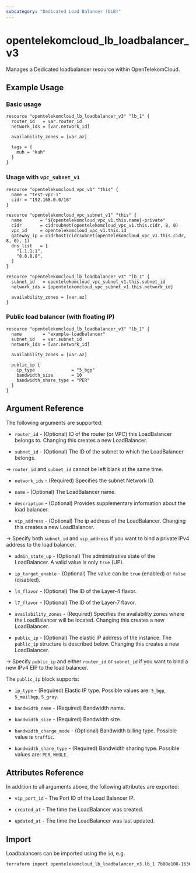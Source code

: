 ```yaml
---
subcategory: "Dedicated Load Balancer (DLB)"
---
```


# opentelekomcloud_lb_loadbalancer_v3

Manages a Dedicated loadbalancer resource within OpenTelekomCloud.

## Example Usage

### Basic usage

```hcl
resource "opentelekomcloud_lb_loadbalancer_v3" "lb_1" {
  router_id   = var.router_id
  network_ids = [var.network_id]

  availability_zones = [var.az]

  tags = {
    muh = "kuh"
  }
}
```

### Usage with `vpc_subnet_v1`

```hcl
resource "opentelekomcloud_vpc_v1" "this" {
  name = "test-vpc-1"
  cidr = "192.168.0.0/16"
}

resource "opentelekomcloud_vpc_subnet_v1" "this" {
  name       = "${opentelekomcloud_vpc_v1.this.name}-private"
  cidr       = cidrsubnet(opentelekomcloud_vpc_v1.this.cidr, 8, 0)
  vpc_id     = opentelekomcloud_vpc_v1.this.id
  gateway_ip = cidrhost(cidrsubnet(opentelekomcloud_vpc_v1.this.cidr, 8, 0), 1)
  dns_list   = [
    "1.1.1.1",
    "8.8.8.8",
  ]
}

resource "opentelekomcloud_lb_loadbalancer_v3" "lb_1" {
  subnet_id   = opentelekomcloud_vpc_subnet_v1.this.subnet_id
  network_ids = [opentelekomcloud_vpc_subnet_v1.this.network_id]

  availability_zones = [var.az]
}
```

### Public load balancer (with floating IP)

```hcl
resource "opentelekomcloud_lb_loadbalancer_v3" "lb_1" {
  name        = "example-loadbalancer"
  subnet_id   = var.subnet_id
  network_ids = [var.network_id]

  availability_zones = [var.az]

  public_ip {
    ip_type              = "5_bgp"
    bandwidth_size       = 10
    bandwidth_share_type = "PER"
  }
}
```

## Argument Reference

The following arguments are supported:

* `router_id` - (Optional) ID of the router (or VPC) this LoadBalancer belongs to. Changing
  this creates a new LoadBalancer.

* `subnet_id` - (Optional) The ID of the subnet to which the LoadBalancer belongs.

-> `router_id` and `subnet_id` cannot be left blank at the same time.

* `network_ids` - (Required) Specifies the subnet Network ID.

* `name` - (Optional) The LoadBalancer name.

* `description` - (Optional) Provides supplementary information about the load balancer.

* `vip_address` - (Optional) The ip address of the LoadBalancer. Changing this creates a new LoadBalancer.

-> Specify both `subnet_id` and `vip_address` if you want to bind a private IPv4 address to the load balancer.

* `admin_state_up` - (Optional) The administrative state of the LoadBalancer. A valid value is only `true` (UP).

* `ip_target_enable` - (Optional) The value can be `true` (enabled) or `false` (disabled).

* `l4_flavor` - (Optional) The ID of the Layer-4 flavor.

* `l7_flavor` - (Optional) The ID of the Layer-7 flavor.

* `availability_zones` - (Required) Specifies the availability zones where the LoadBalancer will be located.
  Changing this creates a new LoadBalancer.

* `public_ip` - (Optional) The elastic IP address of the instance. The `public_ip` structure
  is described below. Changing this creates a new LoadBalancer.

-> Specify `public_ip` and either `router_id` or `subnet_id` if you want to bind a new IPv4 EIP to the load balancer.

The `public_ip` block supports:

* `ip_type` - (Required) Elastic IP type. Possible values are: `5_bgp`, `5_mailbgp`, `5_gray`.

* `bandwidth_name` - (Required) Bandwidth name.

* `bandwidth_size` - (Required) Bandwidth size.

* `bandwidth_charge_mode` - (Optional) Bandwidth billing type. Possible value is `traffic`.

* `bandwidth_share_type` - (Required) Bandwidth sharing type. Possible values are: `PER`, `WHOLE`.

## Attributes Reference

In addition to all arguments above, the following attributes are exported:

* `vip_port_id` - The Port ID of the Load Balancer IP.

* `created_at` - The time the LoadBalancer was created.

* `updated_at` - The time the LoadBalancer was last updated.

## Import

Loadbalancers can be imported using the `id`, e.g.

```sh
terraform import opentelekomcloud_lb_loadbalancer_v3.lb_1 7b80e108-1636-44e5-aece-986b0052b7dd
```
